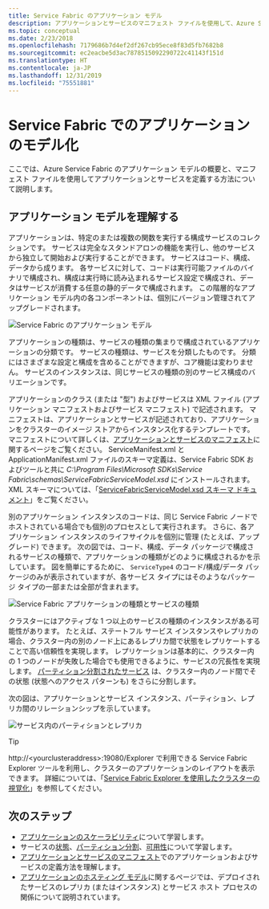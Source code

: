 ```yaml
---
title: Service Fabric のアプリケーション モデル
description: アプリケーションとサービスのマニフェスト ファイルを使用して、Azure Service Fabric のアプリケーションとサービスをモデル化および記述する方法について説明します。
ms.topic: conceptual
ms.date: 2/23/2018
ms.openlocfilehash: 7179686b7d4ef2df267cb95ece8f83d5fb7682b8
ms.sourcegitcommit: ec2eacbe5d3ac7878515092290722c41143f151d
ms.translationtype: HT
ms.contentlocale: ja-JP
ms.lasthandoff: 12/31/2019
ms.locfileid: "75551881"
---
```

# <a name="model-an-application-in-service-fabric"></a>Service Fabric でのアプリケーションのモデル化
ここでは、Azure Service Fabric のアプリケーション モデルの概要と、マニフェスト ファイルを使用してアプリケーションとサービスを定義する方法について説明します。

## <a name="understand-the-application-model"></a>アプリケーション モデルを理解する
アプリケーションは、特定のまたは複数の関数を実行する構成サービスのコレクションです。 サービスは完全なスタンドアロンの機能を実行し、他のサービスから独立して開始および実行することができます。  サービスはコード、構成、データから成ります。 各サービスに対して、コードは実行可能ファイルのバイナリで構成され、構成は実行時に読み込まれるサービス設定で構成され、データはサービスが消費する任意の静的データで構成されます。 この階層的なアプリケーション モデル内の各コンポーネントは、個別にバージョン管理されてアップグレードされます。

![Service Fabric のアプリケーション モデル][appmodel-diagram]

アプリケーションの種類は、サービスの種類の集まりで構成されているアプリケーションの分類です。 サービスの種類は、サービスを分類したものです。 分類にはさまざまな設定と構成を含めることができますが、コア機能は変わりません。 サービスのインスタンスは、同じサービスの種類の別のサービス構成のバリエーションです。  

アプリケーションのクラス (または "型") およびサービスは XML ファイル (アプリケーション マニフェストおよびサービス マニフェスト) で記述されます。  マニフェストは、アプリケーションとサービスが記述されており、アプリケーションをクラスターのイメージ ストアからインスタンス化するテンプレートです。  マニフェストについて詳しくは、[アプリケーションとサービスのマニフェスト](service-fabric-application-and-service-manifests.md)に関するページをご覧ください。 ServiceManifest.xml と ApplicationManifest.xml ファイルのスキーマ定義は、Service Fabric SDK およびツールと共に *C:\Program Files\Microsoft SDKs\Service Fabric\schemas\ServiceFabricServiceModel.xsd* にインストールされます。 XML スキーマについては、「[ServiceFabricServiceModel.xsd スキーマ ドキュメント](service-fabric-service-model-schema.md)」をご覧ください。

別のアプリケーション インスタンスのコードは、同じ Service Fabric ノードでホストされている場合でも個別のプロセスとして実行されます。 さらに、各アプリケーション インスタンスのライフサイクルを個別に管理 (たとえば、アップグレード) できます。 次の図では、コード、構成、データ パッケージで構成されるサービスの種類で、アプリケーションの種類がどのように構成されるかを示しています。 図を簡単にするために、 `ServiceType4` のコード/構成/データ パッケージのみが表示されていますが、各サービス タイプにはそのようなパッケージ タイプの一部または全部が含まれます。

![Service Fabric アプリケーションの種類とサービスの種類][cluster-imagestore-apptypes]

クラスターにはアクティブな 1 つ以上のサービスの種類のインスタンスがある可能性があります。 たとえば、ステートフル サービス インスタンスやレプリカの場合、クラスター内の別のノード上にあるレプリカ間で状態をレプリケートすることで高い信頼性を実現します。 レプリケーションは基本的に、クラスター内の 1 つのノードが失敗した場合でも使用できるように、サービスの冗長性を実現します。 [パーティション分割されたサービス](service-fabric-concepts-partitioning.md) は、クラスター内のノード間でその状態 (状態へのアクセス パターンも) をさらに分割します。

次の図は、アプリケーションとサービス インスタンス、パーティション、レプリカ間のリレーションシップを示しています。

![サービス内のパーティションとレプリカ][cluster-application-instances]

> [!TIP]
> http://&lt;yourclusteraddress&gt;:19080/Explorer で利用できる Service Fabric Explorer ツールを利用し、クラスターのアプリケーションのレイアウトを表示できます。 詳細については、「[Service Fabric Explorer を使用したクラスターの視覚化](service-fabric-visualizing-your-cluster.md)」を参照してください。
> 
> 


## <a name="next-steps"></a>次のステップ
- [アプリケーションのスケーラビリティ](service-fabric-concepts-scalability.md)について学習します。
- サービスの[状態](service-fabric-concepts-state.md)、[パーティション分割](service-fabric-concepts-partitioning.md)、[可用性](service-fabric-availability-services.md)について学習します。
- [アプリケーションとサービスのマニフェスト](service-fabric-application-and-service-manifests.md)でのアプリケーションおよびサービスの定義方法を理解します。
- [アプリケーションのホスティング モデル](service-fabric-hosting-model.md)に関するページでは、デプロイされたサービスのレプリカ (またはインスタンス) とサービス ホスト プロセスの関係について説明されています。

<!--Image references-->
[appmodel-diagram]: ./media/service-fabric-application-model/application-model.png
[cluster-imagestore-apptypes]: ./media/service-fabric-application-model/cluster-imagestore-apptypes.png
[cluster-application-instances]: media/service-fabric-application-model/cluster-application-instances.png


